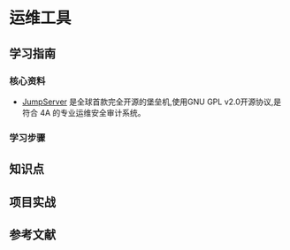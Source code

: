 # 运维工具

## 学习指南

### 核心资料

* [JumpServer](http://www.jumpserver.org/) 是全球首款完全开源的堡垒机,使用GNU GPL v2.0开源协议,是符合 4A 的专业运维安全审计系统。

### 学习步骤

## 知识点

## 项目实战

## 参考文献
